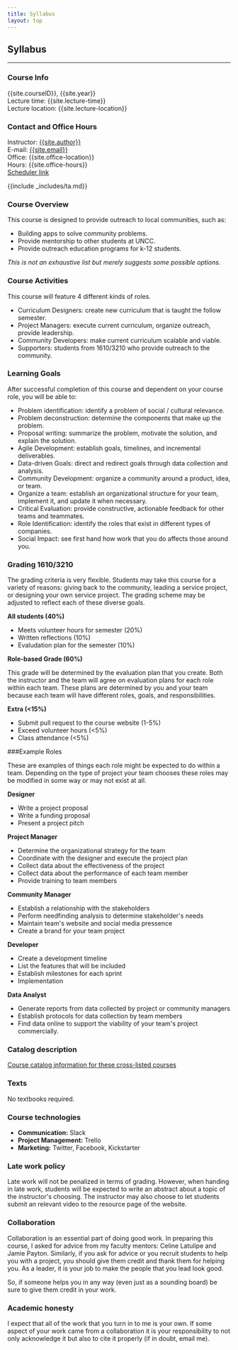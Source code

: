 ```yaml
---
title: Syllabus
layout: top
---
```


Syllabus
-

<hr/>

### Course Info

{{site.courseID}}, {{site.year}}<br />
Lecture time: {{site.lecture-time}}<br />
Lecture location: {{site.lecture-location}}

### Contact and Office Hours
Instructor: [{{site.author}}]({{site.authorURL}}) <br />
E-mail: [{{site.email}}](mailto:{{site.email}})<br />
Office: {{site.office-location}}<br />
Hours: {{site.office-hours}}<br />
<a href="{{site.schedule-link}}">Scheduler link</a>

{{include _includes/ta.md}}

### Course Overview

This course is designed to provide outreach to local communities, such as:

* Building apps to solve community problems.
* Provide mentorship to other students at UNCC.
* Provide outreach education programs for k-12 students.

*This is not an exhaustive list but merely suggests some possible options.*

### Course Activities

This course will feature 4 different kinds of roles.

* Curriculum Designers: create new curriculum that is taught the follow semester.
* Project Managers: execute current curriculum, organize outreach, provide leadership.
* Community Developers: make current curriculum scalable and viable.
* Supporters: students from 1610/3210 who provide outreach to the community.

### Learning Goals

After successful completion of this course and dependent on your course role, you will be able to:

* Problem identification: identify a problem of social / cultural relevance.
* Problem deconstruction: determine the components that make up the problem.
* Proposal writing: summarize the problem, motivate the solution, and explain the solution.
* Agile Development: establish goals, timelines, and incremental deliverables. 
* Data-driven Goals: direct and redirect goals through data collection and analysis. 
* Community Development: organize a community around a product, idea, or team.
* Organize a team: establish an organizational structure for your team, implement it, and update it when necessary.
* Critical Evaluation: provide constructive, actionable feedback for other teams and teammates.
* Role Identification: identify the roles that exist in different types of companies.
* Social Impact: see first hand how work that you do affects those around you.

### Grading 1610/3210

The grading criteria is very flexible. Students may take this course for a
variety of reasons: giving back to the community, leading a service
project, or designing your own service project. The grading scheme may be
adjusted to reflect each of these diverse goals.

**All students (40%)**

- Meets volunteer hours for semester (20%)
- Written reflections (10%)
- Evaludation plan for the semester (10%)

**Role-based Grade (60%)**

This grade will be determined by the evaluation plan that you create. Both the instructor and the team will agree on evaluation plans for each role within each team. These plans are determined by you and your team because each team will have different roles, goals, and responsibilities. 

**Extra (<15%)**

- Submit pull request to the course website (1-5%)
- Exceed volunteer hours (<5%)
- Class attendance (<5%) 


###Example Roles

These are examples of things each role might be expected to do within a team. Depending on the type of project your team chooses these roles may be modified in some way or may not exist at all.

**Designer**

- Write a project proposal 
- Write a funding proposal  
- Present a project pitch 

**Project Manager**

- Determine the organizational strategy for the team 
- Coordinate with the designer and execute the project plan 
- Collect data about the effectiveness of the project 
- Collect data about the performance of each team member 
- Provide training to team members 

**Community Manager**
 
- Establish a relationship with the stakeholders 
- Perform needfinding analysis to determine stakeholder's needs 
- Maintain team's website and social media pressence 
- Create a brand for your team project 

**Developer**

- Create a development timeline 
- List the features that will be included 
- Establish milestones for each sprint  
- Implementation 

**Data Analyst**

- Generate reports from data collected by project or community managers
- Establish protocols for data collection by team members
- Find data online to support the viability of your team's project commercially. 



### Catalog description

[Course catalog information for these cross-listed courses](http://facultygovernance.uncc.edu/course-and-curriculum-approvals/request-establish-itcs-3610-3211-3212-and-1610)

### Texts

No textbooks required.

### Course technologies

- **Communication:** Slack
- **Project Management:** Trello
- **Marketing:** Twitter, Facebook, Kickstarter

### Late work policy

Late work will not be penalized in terms of grading. However, when handing
in late work, students will be expected to write an abstract about a topic
of the instructor's choosing. The instructor may also choose to let students
submit an relevant video to the resource page of the website.

### Collaboration

Collaboration is an essential part of doing good work. In preparing
this course, I asked for advice from my faculty mentors: Celine Latulipe and
Jamie Payton. Similarly, if you ask for advice or you recruit students to
help you with a project, you should give them credit and thank them for
helping you. As a leader, it is your job to make the people that you
lead look good.

So, if someone helps you in any way (even just as a sounding board) be sure to
give them credit in your work.

### Academic honesty

I expect that all of the work that you turn in to me is your own. If some aspect
of your work came from a collaboration it is your responsibility to not only
acknowledge it but also to cite it properly (if in doubt, email me).
